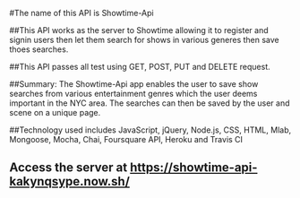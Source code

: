 #The name of this API is Showtime-Api



##This API works as the server to Showtime allowing it to register and signin users then let them search for shows in various generes then save thoes searches. 


##This API passes all test using GET, POST, PUT and DELETE request.

##Summary: The Showtime-Api app enables the user to save show searches from various entertainment genres which the user deems important in the NYC area. The searches can then be saved by the user and scene on a unique page.

##Technology used includes JavaScript, jQuery, Node.js, CSS, HTML, Mlab, Mongoose, Mocha, Chai, Foursquare API, Heroku and Travis CI


## Access the server at https://showtime-api-kakynqsype.now.sh/
